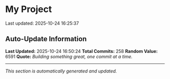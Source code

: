 # My Project


Last updated: 2025-10-24 16:25:37









































































































































































































































































































































































































































































































































































































































































## Auto-Update Information

**Last Updated:** 2025-10-24 16:50:24
**Total Commits:** 258
**Random Value:** 6591
**Quote:** _Building something great, one commit at a time._

---
_This section is automatically generated and updated._